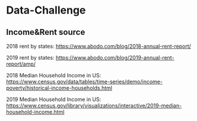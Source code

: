 # Data-Challenge


## Income&Rent source
2018 rent by states: https://www.abodo.com/blog/2018-annual-rent-report/

2019 rent by states: https://www.abodo.com/blog/2019-annual-rent-report/amp/

2018 Median Household Income in US: https://www.census.gov/data/tables/time-series/demo/income-poverty/historical-income-households.html

2019 Median Household Income in US: https://www.census.gov/library/visualizations/interactive/2019-median-household-income.html


